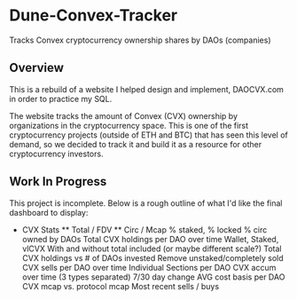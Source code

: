 # Dune-Convex-Tracker
Tracks Convex cryptocurrency ownership shares by DAOs (companies)

## Overview

This is a rebuild of a website I helped design and implement, DAOCVX.com in order to practice my SQL.

The website tracks the amount of Convex (CVX) ownership by organizations in the cryptocurrency space. This is one of the first cryptocurrency projects (outside of ETH and BTC) that has seen this level of demand, so we decided to track it and build it as a resource for other cryptocurrency investors.

## Work In Progress

This project is incomplete. Below is a rough outline of what I'd like the final dashboard to display:

* CVX Stats
** Total / FDV
** Circ / Mcap
% staked, % locked
% circ owned by DAOs
Total CVX holdings per DAO over time
Wallet, Staked, vlCVX
With and without total included (or maybe different scale?)
Total CVX holdings vs # of DAOs invested
Remove unstaked/completely sold
CVX sells per DAO over time
Individual Sections per DAO
CVX accum over time (3 types separated)
7/30 day change
AVG cost basis per DAO
CVX mcap vs. protocol mcap
Most recent sells / buys

